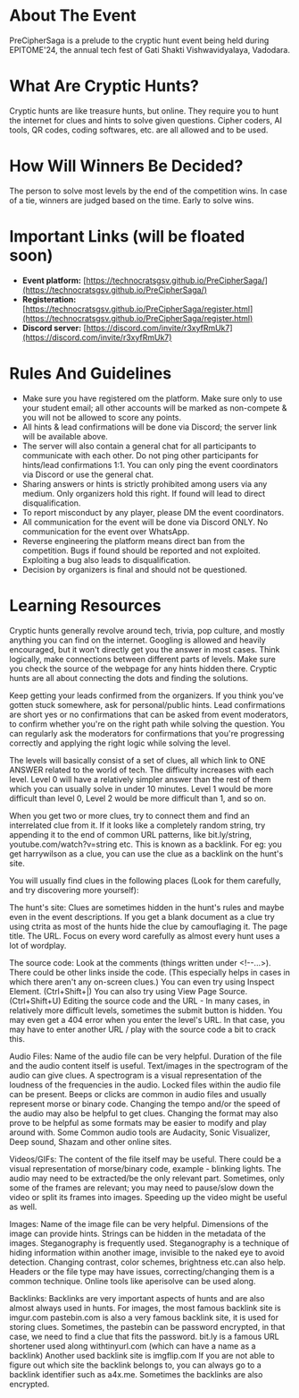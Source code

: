 # About The Event
PreCipherSaga is a prelude to the cryptic hunt event being held during EPITOME'24, the annual tech fest of Gati Shakti Vishwavidyalaya, Vadodara.

# What Are Cryptic Hunts?
Cryptic hunts are like treasure hunts, but online. They require you to hunt the internet for clues and hints to solve given questions. Cipher coders, AI tools, QR codes, coding softwares, etc. are all allowed and to be used.

# How Will Winners Be Decided? 
The person to solve most levels by the end of the competition wins. In case of a tie, winners are judged based on the time. Early to solve wins. 

# Important Links (will be floated soon)
- **Event platform:** [https://technocratsgsv.github.io/PreCipherSaga/](https://technocratsgsv.github.io/PreCipherSaga/)
- **Registeration:** [https://technocratsgsv.github.io/PreCipherSaga/register.html](https://technocratsgsv.github.io/PreCipherSaga/register.html)
- **Discord server:** [https://discord.com/invite/r3xyfRmUk7](https://discord.com/invite/r3xyfRmUk7)

# Rules And Guidelines
- Make sure you have registered om the platform. Make sure only to use your student email; all other accounts will be marked as non-compete & you will not be allowed to score any points.
- All hints & lead confirmations will be done via Discord; the server link will be available above.
- The server will also contain a general chat for all participants to communicate with each other. Do not ping other participants for hints/lead confirmations 1:1. You can only ping the event coordinators via Discord or use the general chat.
- Sharing answers or hints is strictly prohibited among users via any medium. Only organizers hold this right. If found will lead to direct disqualification.
- To report misconduct by any player, please DM the event coordinators.
- All communication for the event will be done via Discord ONLY. No communication for the event over WhatsApp.
- Reverse engineering the platform means direct ban from the competition. Bugs if found should be reported and not exploited. Exploiting a bug also leads to disqualification.
- Decision by organizers is final and should not be questioned.

# Learning Resources
Cryptic hunts generally revolve around tech, trivia, pop culture, and mostly anything you can find on the internet. Googling is allowed and heavily encouraged, but it won't directly get you the answer in most cases. Think logically, make connections between different parts of levels. Make sure you check the source of the webpage for any hints hidden there. Cryptic hunts are all about connecting the dots and finding the solutions.

Keep getting your leads confirmed from the organizers. If you think you've gotten stuck somewhere, ask for personal/public hints. Lead confirmations are short yes or no confirmations that can be asked from event moderators, to confirm whether you're on the right path while solving the question. You can regularly ask the moderators for confirmations that you're progressing correctly and applying the right logic while solving the level.

The levels will basically consist of a set of clues, all which link to ONE ANSWER related to the world of tech. The difficulty increases with each level. Level 0 will have a relatively simpler answer than the rest of them which you can usually solve in under 10 minutes. Level 1 would be more difficult than level 0, Level 2 would be more difficult than 1, and so on.

When you get two or more clues, try to connect them and find an interrelated clue from it. If it looks like a completely random string, try appending it to the end of common URL patterns, like bit.ly/string, youtube.com/watch?v=string etc. This is known as a backlink. For eg: you get harrywilson as a clue, you can use the clue as a backlink on the hunt's site.


You will usually find clues in the following places (Look for them carefully, and try discovering more yourself):

The hunt's site:
Clues are sometimes hidden in the hunt's rules and maybe even in the event descriptions. If you get a blank document as a clue try using ctrita as most of the hunts hide the clue by camouflaging it.
The page title.
The URL.
Focus on every word carefully as almost every hunt uses a lot of wordplay.

The source code:
Look at the comments (things written under <!--...>).
There could be other links inside the code. (This especially helps in cases in which there aren't any on-screen clues.)
You can even try using Inspect Element. (Ctrl+Shift+|)
You can also try using View Page Source. (Ctrl+Shift+U)
Editing the source code and the URL - In many cases, in relatively more difficult levels, sometimes the submit button is hidden. You may even get a 404 error when you enter the level's URL. In that case, you may have to enter another URL / play with the source code a bit to crack this.

Audio Files:
Name of the audio file can be very helpful.
Duration of the file and the audio content itself is useful.
Text/images in the spectrogram of the audio can give clues. A spectrogram is a visual representation of the loudness of the frequencies in the audio.
Locked files within the audio file can be present.
Beeps or clicks are common in audio files and usually represent morse or binary code.
Changing the tempo and/or the speed of the audio may also be helpful to get clues.
Changing the format may also prove to be helpful as some formats may be easier to modify and play around with.
Some Common audio tools are Audacity, Sonic Visualizer, Deep sound, Shazam and other online sites.

Videos/GIFs:
The content of the file itself may be useful.
There could be a visual representation of morse/binary code, example - blinking lights.
The audio may need to be extracted/be the only relevant part.
Sometimes, only some of the frames are relevant; you may need to pause/slow down the video or split its frames into images.
Speeding up the video might be useful as well.

Images:
Name of the image file can be very helpful.
Dimensions of the image can provide hints.
Strings can be hidden in the metadata of the images.
Steganography is frequently used. Steganography is a technique of hiding information within another image, invisible to the naked eye to avoid detection.
Changing contrast, color schemes, brightness etc.can also help.
Headers or the file type may have issues, correcting/changing them is a common technique.
Online tools like aperisolve can be used along.

Backlinks:
Backlinks are very important aspects of hunts and are also almost always used in hunts.
For images, the most famous backlink site is imgur.com
pastebin.com is also a very famous backlink site, it is used for storing clues. Sometimes, the pastebin can be password encrypted, in that case, we need to find a clue that fits the password.
bit.ly is a famous URL shortener used along withtinyurl.com (which can have a name as a backlink)
Another used backlink site is imgflip.com
If you are not able to figure out which site the backlink belongs to, you can always go to a backlink identifier such as a4x.me.
Sometimes the backlinks are also encrypted.

